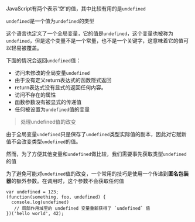 JavaScript有两个表示'空'的值，其中比较有用的是`undefined`

`undefined`是一个值为`undefined`的类型

这个语言也定义了一个全局变量，它的值是`undefined`，这个变量也被称为`undefined`，但是这个变量不是一个常量，也不是一个关键字，这意味着它的值可以轻易被覆盖。

下面的情况会返回`undefined`值：

- 访问未修改的全局变量`undefined`
- 由于没有定义return表达式的函数隱式返回
- return表达式没有显式的返回任何内容。
- 访问不存在的属性
- 函数参数没有被显式的传递值
- 任何被设置为`undefined`值的变量

> 处理undefined值的改变

由于全局变量`undefined`只是保存了`undefined`类型实际值的副本，因此对它赋新值不会改变类型`undefined`的值。

然而，为了方便其他变量和`undefined`做比较，我们需要事先获取类型`undefined`的值

为了避免可能对`undefined`值的改变，一个常用的技巧是使用一个传递到**匿名包装器**的额外参数。在调用时，这个参数不会获取任何值

```
var undefined = 123;
(function(something, foo, undefined) {
  console.log(undefined)
   // 局部作用域里的 undefined 变量重新获得了 `undefined` 值
})('hello world', 42);
```
